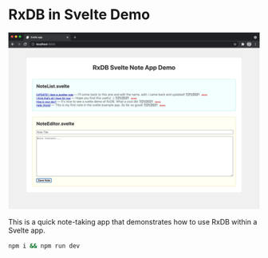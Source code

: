 # RxDB in Svelte Demo

![](./screenshot.jpg)

This is a quick note-taking app that demonstrates how to use RxDB within a Svelte app.

```sh
npm i && npm run dev
```
